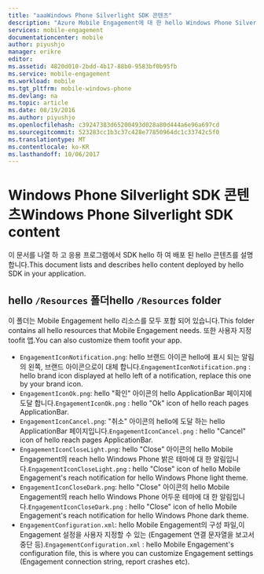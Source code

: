 ```yaml
---
title: "aaaWindows Phone Silverlight SDK 콘텐츠"
description: "Azure Mobile Engagement에 대 한 hello Windows Phone Silverlight SDK의 hello 내용에 대 한 자세한 내용은"
services: mobile-engagement
documentationcenter: mobile
author: piyushjo
manager: erikre
editor: 
ms.assetid: 4820d010-2bdd-4b17-88b0-9583bf0b95fb
ms.service: mobile-engagement
ms.workload: mobile
ms.tgt_pltfrm: mobile-windows-phone
ms.devlang: na
ms.topic: article
ms.date: 08/19/2016
ms.author: piyushjo
ms.openlocfilehash: c39247383d65200493d028a80d444a6e96a697cd
ms.sourcegitcommit: 523283cc1b3c37c428e77850964dc1c33742c5f0
ms.translationtype: MT
ms.contentlocale: ko-KR
ms.lasthandoff: 10/06/2017
---
```

# <a name="windows-phone-silverlight-sdk-content"></a><span data-ttu-id="34916-103">Windows Phone Silverlight SDK 콘텐츠</span><span class="sxs-lookup"><span data-stu-id="34916-103">Windows Phone Silverlight SDK content</span></span>
<span data-ttu-id="34916-104">이 문서를 나열 하 고 응용 프로그램에서 SDK hello 하 여 배포 된 hello 콘텐츠를 설명 합니다.</span><span class="sxs-lookup"><span data-stu-id="34916-104">This document lists and describes hello content deployed by hello SDK in your application.</span></span>

## <a name="hello-resources-folder"></a><span data-ttu-id="34916-105">hello `/Resources` 폴더</span><span class="sxs-lookup"><span data-stu-id="34916-105">hello `/Resources` folder</span></span>
<span data-ttu-id="34916-106">이 폴더는 Mobile Engagement hello 리소스를 모두 포함 되어 있습니다.</span><span class="sxs-lookup"><span data-stu-id="34916-106">This folder contains all hello resources that Mobile Engagement needs.</span></span> <span data-ttu-id="34916-107">또한 사용자 지정 toofit 앱.</span><span class="sxs-lookup"><span data-stu-id="34916-107">You can also customize them toofit your app.</span></span>

* <span data-ttu-id="34916-108">`EngagementIconNotification.png`: hello 브랜드 아이콘 hello에 표시 되는 알림의 왼쪽, 브랜드 아이콘으로이 대체 합니다.</span><span class="sxs-lookup"><span data-stu-id="34916-108">`EngagementIconNotification.png` : hello brand icon displayed at hello left of a notification, replace this one by your brand icon.</span></span>
* <span data-ttu-id="34916-109">`EngagementIconOk.png`: hello "확인" 아이콘의 hello ApplicationBar 페이지에 도달 합니다.</span><span class="sxs-lookup"><span data-stu-id="34916-109">`EngagementIconOk.png` : hello "Ok" icon of hello reach pages ApplicationBar.</span></span>
* <span data-ttu-id="34916-110">`EngagementIconCancel.png`: "취소" 아이콘의 hello에 도달 하는 hello ApplicationBar 페이지입니다.</span><span class="sxs-lookup"><span data-stu-id="34916-110">`EngagementIconCancel.png` : hello "Cancel" icon of hello reach pages ApplicationBar.</span></span>
* <span data-ttu-id="34916-111">`EngagementIconCloseLight.png`: hello "Close" 아이콘의 hello Mobile Engagement의 reach hello Windows Phone 밝은 테마에 대 한 알림입니다.</span><span class="sxs-lookup"><span data-stu-id="34916-111">`EngagementIconCloseLight.png` : hello "Close" icon of hello Mobile Engagement's reach notification for hello Windows Phone light theme.</span></span>
* <span data-ttu-id="34916-112">`EngagementIconCloseDark.png`: hello "Close" 아이콘의 hello Mobile Engagement의 reach hello Windows Phone 어두운 테마에 대 한 알림입니다.</span><span class="sxs-lookup"><span data-stu-id="34916-112">`EngagementIconCloseDark.png` : hello "Close" icon of hello Mobile Engagement's reach notification for hello Windows Phone dark theme.</span></span>
* <span data-ttu-id="34916-113">`EngagementConfiguration.xml`: hello Mobile Engagement의 구성 파일,이 Engagement 설정을 사용자 지정할 수 있는 (Engagement 연결 문자열을 보고서 중단 등).</span><span class="sxs-lookup"><span data-stu-id="34916-113">`EngagementConfiguration.xml` : hello Mobile Engagement's configuration file, this is where you can customize Engagement settings (Engagement connection string, report crashes etc).</span></span>

